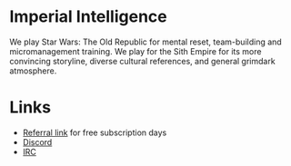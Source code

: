 # Imperial Intelligence

We play Star Wars: The Old Republic for mental reset, team-building and micromanagement training. We play for the Sith Empire for its more convincing storyline, diverse cultural references, and general grimdark atmosphere.

# Links
* [Referral link](http://www.swtor.com/r/W66QK5) for free subscription days
* [Discord](https://discord.gg/wJFAqAs)
* [IRC](ircs://irc.aninix.net:6697/#dromundkaas)
